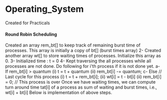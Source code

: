 # Operating_System
Created for Practicals


####   Round Robin Scheduling  ###### 


Created an array rem_bt[] to keep track of remaining
   burst time of processes. This array is initially a 
   copy of bt[] (burst times array)
2- Created another array wt[] to store waiting times
   of processes. Initialize this array as 0.
3- Initialized time : t = 0
4- Kept traversing the all processes while all processes
   are not done. Do following for i'th process if it is
   not done yet.
    a- If rem_bt[i] > quantum
       (i)  t = t + quantum
       (ii) rem_bt[i] -= quantum;
    c- Else // Last cycle for this process
       (i)  t = t + rem_bt[i];
       (ii) wt[i] = t - bt[i]
       (ii) rem_bt[i] = 0; // This process is over
       Once we have waiting times, we can compute turn around time tat[i] of a process as sum of waiting and burst times, i.e., wt[i] + bt[i]
        Below is implementation of above steps.
 
